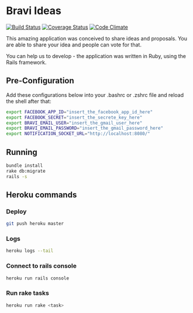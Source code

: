 Bravi Ideas
===========

[![Build Status](https://travis-ci.org/Bravi/bravi-ideas.png?branch=master)](https://travis-ci.org/Bravi/bravi-ideas)
[![Coverage Status](https://coveralls.io/repos/Bravi/bravi-ideas/badge.png?branch=master)](https://coveralls.io/r/Bravi/bravi-ideas?branch=master)
[![Code Climate](https://codeclimate.com/github/Bravi/bravi-ideas.png)](https://codeclimate.com/github/Bravi/bravi-ideas)

This amazing application was conceived to share ideas and proposals.
You are able to share your idea and people can vote for that.

You can help us to develop - the application was written in Ruby, using the Rails framework.

## Pre-Configuration
Add these configurations below into your .bashrc or .zshrc file and reload the shell after that:
```bash
export FACEBOOK_APP_ID="insert_the_facebook_app_id_here"
export FACEBOOK_SECRET="insert_the_secrete_key_here"
export BRAVI_EMAIL_USER="insert_the_gmail_user_here"
export BRAVI_EMAIL_PASSWORD="insert_the_gmail_password_here"
export NOTIFICATION_SOCKET_URL="http://localhost:8080/"
```


## Running
```bash
bundle install
rake db:migrate
rails -s
```

## Heroku commands

### Deploy

```bash
git push heroku master
```

### Logs

```bash
heroku logs --tail
```

### Connect to rails console

```bash
heroku run rails console
```

### Run rake tasks

```bash
heroku run rake <task>
```